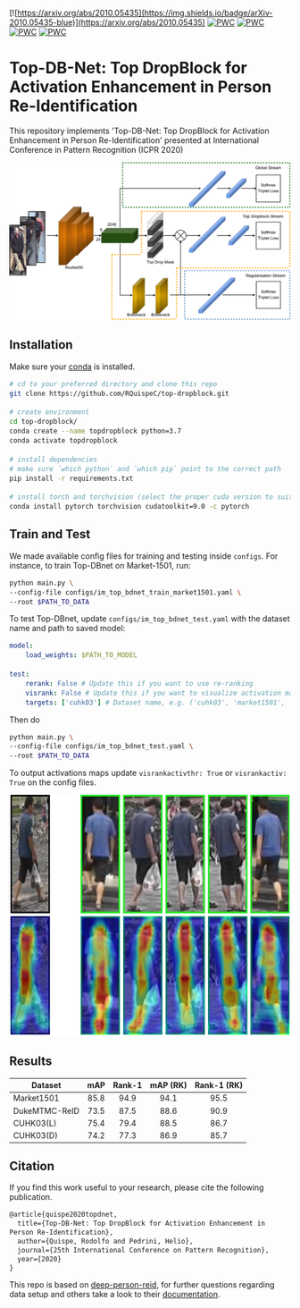 [![https://arxiv.org/abs/2010.05435](https://img.shields.io/badge/arXiv-2010.05435-blue)](https://arxiv.org/abs/2010.05435)
[![PWC](https://img.shields.io/endpoint.svg?url=https://paperswithcode.com/badge/top-db-net-top-dropblock-for-activation/person-re-identification-on-cuhk03-detected)](https://paperswithcode.com/sota/person-re-identification-on-cuhk03-detected?p=top-db-net-top-dropblock-for-activation)
[![PWC](https://img.shields.io/endpoint.svg?url=https://paperswithcode.com/badge/top-db-net-top-dropblock-for-activation/person-re-identification-on-cuhk03-labeled)](https://paperswithcode.com/sota/person-re-identification-on-cuhk03-labeled?p=top-db-net-top-dropblock-for-activation)
[![PWC](https://img.shields.io/endpoint.svg?url=https://paperswithcode.com/badge/top-db-net-top-dropblock-for-activation/person-re-identification-on-dukemtmc-reid)](https://paperswithcode.com/sota/person-re-identification-on-dukemtmc-reid?p=top-db-net-top-dropblock-for-activation)
[![PWC](https://img.shields.io/endpoint.svg?url=https://paperswithcode.com/badge/top-db-net-top-dropblock-for-activation/person-re-identification-on-market-1501)](https://paperswithcode.com/sota/person-re-identification-on-market-1501?p=top-db-net-top-dropblock-for-activation)

Top-DB-Net: Top DropBlock for Activation Enhancement in Person Re-Identification
===========

This repository implements 'Top-DB-Net: Top DropBlock for Activation Enhancement in Person Re-Identification' presented at International Conference in Pattern Recognition (ICPR 2020)

![](architecture.png)

## Installation

Make sure your [conda](https://www.anaconda.com/distribution/) is installed.

```bash
# cd to your preferred directory and clone this repo
git clone https://github.com/RQuispeC/top-dropblock.git

# create environment
cd top-dropblock/
conda create --name topdropblock python=3.7
conda activate topdropblock

# install dependencies
# make sure `which python` and `which pip` point to the correct path
pip install -r requirements.txt

# install torch and torchvision (select the proper cuda version to suit your machine)
conda install pytorch torchvision cudatoolkit=9.0 -c pytorch
```

## Train and Test

We made available config files for training and testing inside `configs`. For instance, to train Top-DBnet on Market-1501, run:

```bash
python main.py \
--config-file configs/im_top_bdnet_train_market1501.yaml \
--root $PATH_TO_DATA
```

To test Top-DBnet, update `configs/im_top_bdnet_test.yaml` with the dataset name and path to saved model:

```yaml
model:
    load_weights: $PATH_TO_MODEL

test:
    rerank: False # Update this if you want to use re-ranking
    visrank: False # Update this if you want to visualize activation maps
    targets: ['cuhk03'] # Dataset name, e.g. ('cuhk03', 'market1501', 'dukemtmcreid')
```

Then do

```bash
python main.py \
--config-file configs/im_top_bdnet_test.yaml \
--root $PATH_TO_DATA
```

To output activations maps update `visrankactivthr: True` or `visrankactiv: True` on the config files.

<p align="center">
    <img src="activation_sample.jpg" alt="drawing" width="500"/>
</p>

Results
--------

| Dataset       | mAP  | Rank-1 | mAP (RK)| Rank-1 (RK)  | 
| ------------- |:----:|:------:|:-------:|:------------:|
| Market1501    | 85.8 | 94.9   | 94.1    | 95.5         |
| DukeMTMC-ReID | 73.5 | 87.5   | 88.6    | 90.9         |
| CUHK03(L)     | 75.4 | 79.4   | 88.5    | 86.7         |
| CUHK03(D)     | 74.2 | 77.3   | 86.9    | 85.7         |


Citation
---------
If you find this work useful to your research, please cite the following publication.

```
@article{quispe2020topdnet,
  title={Top-DB-Net: Top DropBlock for Activation Enhancement in Person Re-Identification},
  author={Quispe, Rodolfo and Pedrini, Helio},
  journal={25th International Conference on Pattern Recognition},
  year={2020}
}
```

This repo is based on [deep-person-reid](https://github.com/KaiyangZhou/deep-person-reid), for further questions regarding data setup and others take a look to their [documentation](https://kaiyangzhou.github.io/deep-person-reid/).